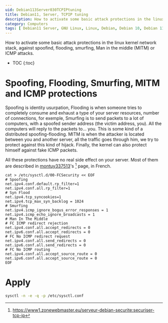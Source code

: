 ```yaml
---
uid: Debian113Server030TCPIPtuning
title: Debian11, Server, TCPIP tuning
description: How to activate some basic attack protections in the linux kernel network stack, against spoofind, flooding, smurfing, Man in the middle (MITM) or ICMP attacks.
category: Computers
tags: [ Debian11 Server, GNU Linux, Linux, Debian, Debian 10, Debian 11, Buster, Bullseye, Server, Installation, TCP, IP, ICMP, Stack, Network, Tunig, Kernel parameters, Security, Spoofing, Flooding, Smurfing, MITM, Man In The Middle, Cracker, Packets ]
---
```


How to activate some basic attack protections in the linux kernel network stack, against spoofind, flooding, smurfing, Man in the middle (MITM) or ICMP attacks.

* TOC
{:toc}

# Spoofing, Flooding, Smurfing, MITM and ICMP protections

Spoofing is identity usurpation, Flooding is when someone tries to completely consume and exhaust a type of your server resources, number of connections, for exemple, Smurfing is to send packets to a lot of computers, with a spoofed sender address (the victim address, you). All the computers will reply to the packets to... you. This is some kind of a distributed spoofing-flooding. MITM is when the attacker is located between you and another server, all the traffic goes through him, we try to protect against this kind of hijack. Finally, the kernel can also protect himself against fake ICMP packets. 

All these protections have no real side effect on your server. Most of them are described in [montuy337513]'s [^1] page, in French.

```properties
cat > /etc/sysctl.d/00-FCSecurity << EOF
# Spoofing
net.ipv4.conf.default.rp_filter=1
net.ipv4.conf.all.rp_filter=1
# Syn Flood
net.ipv4.tcp_syncookies=1
net.ipv4.tcp_max_syn_backlog = 1024
# Smurfing
net.ipv4.icmp_ignore_bogus_error_responses = 1
net.ipv4.icmp_echo_ignore_broadcasts = 1
# Man In The Middle
# FC ICMP redirect rejection
net.ipv4.conf.all.accept_redirects = 0
net.ipv6.conf.all.accept_redirects = 0
# FC No ICMP redirect request
net.ipv4.conf.all.send_redirects = 0
net.ipv6.conf.all.send_redirects = 0
# FC No ICMP routing
net.ipv4.conf.all.accept_source_route = 0
net.ipv6.conf.all.accept_source_route = 0
EOF
```

# Apply
```bash
sysctl -n -e -q -p /etc/sysctl.conf
```

[montuy337513]: https://www1.zonewebmaster.eu/serveur-debian-securite:securiser-tcp-ip "Sécurisation de TCP/IP sur votre serveur dédié"
[^1]: https://www1.zonewebmaster.eu/serveur-debian-securite:securiser-tcp-ip 
